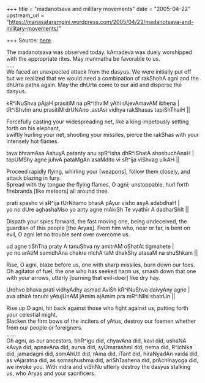 +++
title = "madanotsava and military movements"
date = "2005-04-22"
upstream_url = "https://manasataramgini.wordpress.com/2005/04/22/madanotsava-and-military-movements/"

+++
Source: [here](https://manasataramgini.wordpress.com/2005/04/22/madanotsava-and-military-movements/).

The madanotsava was observed today. kAmadeva was duely worshipped with
the appropriate rites. May manmatha be favorable to us.  
…..  
We faced an unexpected attack from the dasyus. We were initially put off
but we realized that we would need a combination of rakShohA agni and
the dhUrta patha again. May the dhUrta come to our aid and disperse the
dasyus.

kR^iNuShva pAjaH prasitiM na pR^ithvIM yAhi rAjevAmavAM ibhena \|  
tR^iShvIm anu prasitiM drUNAno .astAsi vidhya rakShasas tapiShThaiH \|\|

Forcefully casting your widespreading net, like a king impetously
setting forth on his elephant,  
swiftly hurling your net, shooting your missiles, pierce the rakShas
with your intensely hot flames.

tava bhramAsa AshuyA patanty anu spR^isha dhR^iShatA shoshuchAnaH \|  
tapUMShy agne juhvA pataMgAn asaMdito vi sR^ija viShvag ulkAH \|\|  
  
Proceed rapidly flying, whirling your \[weapons\], follow them closely,
and attack blazing in fury.  
Spread with thy tongue the flying flames, O agni; unstoppable, hurl
forth firebrands \[like meteors\] all around thee.

prati spasho vi sR^ija tUrNitamo bhavA pAyur visho asyA adabdhaH \|  
yo no dUre aghashaMso yo anty agne mAkiSh Te vyathir A dadharShIt \|\|

Dispath your spies forward, the fast moving one, being undeceived, the
guardian of this people \[the Aryas\]. From him who, near or far, is
bent on evil, O agni let no trouble sent over overcome us.

ud agne tiShTha praty A tanuShva ny amitrAM oShatAt tigmahete \|  
yo no arAtiM samidhAna chakre nIchA taM dhakShy atasaM na shuShkam \|\|

Rise, O agni, blaze before us, one with sharp missiles, burn down our
foes. Oh agitator of fuel, the one who has seeked harm us, smash down
that one with your arrows, utterly \[burning that evil-doer\] like dry
hay.

Urdhvo bhava prati vidhyAdhy asmad AviSh kR^iNuShva daivyAny agne \|  
ava sthirA tanuhi yAtujUnAM jAmim ajAmim pra mR^iNIhi shatrUn \|\|

Rise up O agni, hit back against those who fight against us, putting
forth your celestial might.  
Slacken the firm bows of the inciters of yAtus, destroy our foemen
whether from our people or foreigners.  
……  
Oh agni, as our ancestors, bhR^igu did, chyavAna did, kavi did, ushaNA
kAvya did, apnavAna did, aurva did, syUmarashmI did, nema did, R^ichIka
did, jamadagni did, somAhUtI did, rAma did, iTant did, hiraNyadAn vaida
did, as vAjaratna did, as somashushma did, ariShTashena did,
prAchInayoga did, we invoke you. With indra and viShNu utterly destroy
the dasyus stalking us, who Aryas and your sacrificers.  

